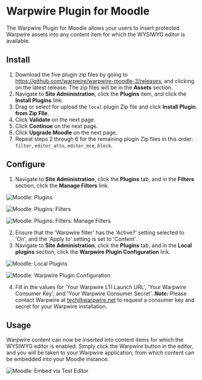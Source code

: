 # Warpwire Plugin for Moodle
The Warpwire Plugin for Moodle allows your users to insert protected Warpwire assets into any content item for which the WYSIWYG editor is available.

## Install
1. Download the five plugin zip files by going to https://github.com/warpwire/warpwire-moodle-3/releases, and clicking on the latest release. The zip files will
be in the **Assets** section.
2. Navigate to **Site Administration**, click the **Plugins** item, and click the **Install Plugins** link.
3. Drag or select for upload the `local` plugin Zip file and click **Install Plugin from Zip FIle**.
4. Click **Validate** on the next page.
5. Click **Continue** on the next page.
6. Click **Upgrade Moodle** on the next page.
7. Repeat steps 2 through 6 for the remaining plugin Zip files in this order: `filter`, `editor_atto`, `editor_mce`, `block`.

## Configure
1. Navigate to **Site Administration**, click the **Plugins** tab, and in the **Filters** section, click the **Manage Filters** link.

![Moodle: Plugins](https://github.com/warpwire/warpwire-moodle-3/blob/master/moodle-plugins.png)

![Moodle: Plugins: Filters](https://github.com/warpwire/warpwire-moodle-3/blob/master/moodle-plugin-filters.png)

![Moodle: Plugins: Filters: Manage Filters](https://github.com/warpwire/warpwire-moodle-3/blob/master/moodle-manage-filters.png)

2. Ensure that the 'Warpwire filter' has the 'Active?' setting selected to 'On', and the 'Apply to' setting is set to 'Content'.
3. Navigate to **Site Administration**, click the **Plugins** tab, and in the **Local plugins** section, click the **Warpwire Plugin Configuration** link.

![Moodle: Local Plugins](https://github.com/warpwire/warpwire-moodle-3/blob/master/moodle-local-plugins.png)

![Moodle: Warpwire Plugin Configuration](https://github.com/warpwire/warpwire-moodle-3/blob/master/moodle-ww-config.png)

4. Fill in the values for 'Your Warpwire LTI Launch URL', 'Your Warpwire Consumer Key', and 'Your Warpwire Consumer Secret'.
   ***Note:*** Please contact Warpwire at tech@warpwire.net to request a consumer key and secret for your Warpwire installation.

## Usage
Warpwire content can now be inserted into content items for which the WYSIWYG editor is enabled. Simply click the Warpwire button in the editor, and you will be taken to your Warpwire application, from which content can be embedded into your Moodle instance.

![Moodle: Embed via Test Editor](https://github.com/warpwire/warpwire-moodle-3/blob/master/moodle-embed.jpg)
